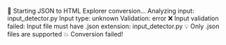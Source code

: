 🚀 Starting JSON to HTML Explorer conversion...
Analyzing input: input_detector.py
Input type: unknown
Validation: error
❌ Input validation failed: Input file must have .json extension: input_detector.py
💡 Only .json files are supported
💥 Conversion failed!

